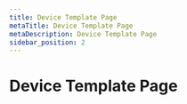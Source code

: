 ```yaml
---
title: Device Template Page
metaTitle: Device Template Page
metaDescription: Device Template Page
sidebar_position: 2
---
```


# Device Template Page
